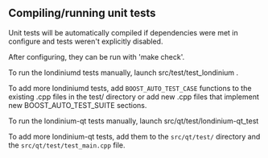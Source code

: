 Compiling/running unit tests
------------------------------------

Unit tests will be automatically compiled if dependencies were met in configure
and tests weren't explicitly disabled.

After configuring, they can be run with 'make check'.

To run the londiniumd tests manually, launch src/test/test_londinium .

To add more londiniumd tests, add `BOOST_AUTO_TEST_CASE` functions to the existing
.cpp files in the test/ directory or add new .cpp files that
implement new BOOST_AUTO_TEST_SUITE sections.

To run the londinium-qt tests manually, launch src/qt/test/londinium-qt_test

To add more londinium-qt tests, add them to the `src/qt/test/` directory and
the `src/qt/test/test_main.cpp` file.

